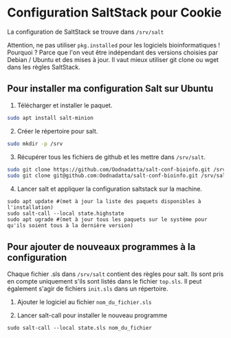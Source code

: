 # Configuration SaltStack pour Cookie

La configuration de SaltStack se trouve dans `/srv/salt`

Attention, ne pas utiliser `pkg.installed` pour les logiciels bioinformatiques ! Pourquoi ? Parce que l'on veut être indépendant des versions choisies par Debian / Ubuntu et des mises à jour. Il vaut mieux utiliser git clone ou wget dans les règles SaltStack.

## Pour installer ma configuration Salt sur Ubuntu
1) Télécharger et installer le paquet.
```sh
sudo apt install salt-minion
```

2) Créer le répertoire pour salt.
```sh
sudo mkdir -p /srv
```

3) Récupérer tous les fichiers de github et les mettre dans `/srv/salt`.
```sh
sudo git clone https://github.com/Oodnadatta/salt-conf-bioinfo.git /srv/salt #(pour les autres)
sudo git clone git@github.com:Oodnadatta/salt-conf-bioinfo.git /srv/salt #(pour moi)
```
4) Lancer salt et appliquer la configuration saltstack sur la machine.
```
sudo apt update #(met à jour la liste des paquets disponibles à l'installation)
sudo salt-call --local state.highstate
sudo apt ugrade #(met à jour tous les paquets sur le système pour qu'ils soient tous à la dernière version)
```

## Pour ajouter de nouveaux programmes à la configuration
Chaque fichier .sls dans `/srv/salt` contient des règles pour salt. Ils sont pris en compte uniquement s'ils sont listés dans le fichier `top.sls`.
Il peut également s'agir de fichiers `init.sls` dans un répertoire.

1) Ajouter le logiciel au fichier `nom_du_fichier.sls`

2) Lancer salt-call pour installer le nouveau programme
```
sudo salt-call --local state.sls nom_du_fichier
```
